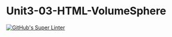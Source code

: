 # Unit3-03-HTML-VolumeSphere
[![GitHub's Super Linter](https://github.com/ICS2O-Programming-BraydenM/Unit3-03-HTML-VolumeSphere/workflows/GitHub's%20Super%20Linter/badge.svg)](https://github.com/ICS2O-Programming-BraydenM/Unit3-03-HTML-VolumeSphere/actions)